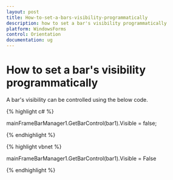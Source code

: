 ```yaml
---
layout: post
title: How-to-set-a-bars-visibility-programmatically
description: how to set a bar's visibility programmatically
platform: WindowsForms
control: Orientation
documentation: ug
---
```


# How to set a bar's visibility programmatically

A bar's visibility can be controlled using the below code.

{% highlight c# %}

mainFrameBarManager1.GetBarControl(bar1).Visible = false;

{% endhighlight %}

{% highlight vbnet %}

mainFrameBarManager1.GetBarControl(bar1).Visible = False

{% endhighlight %}

